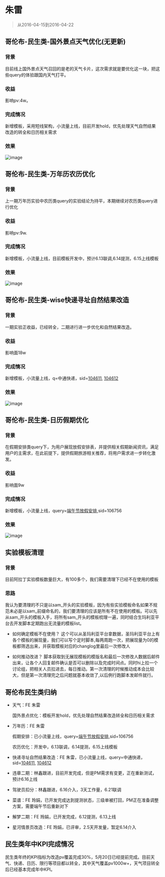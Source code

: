 # 朱雷

> 从2016-04-15到2016-04-22

## 哥伦布-民生类-国外景点天气优化(无更新)

### 背景

目前线上国外景点天气召回的是老的天气卡片，这次需求就是要优化这一块，把这些query的体验跟国内天气打平。

### 收益

影响pv:4w。

### 完成情况

新增模板，采用短线架构，小流量上线，目前开发hold，优先处理天气自然结果改造的转全和日历相关需求

### 效果

![image](http://gitlab.baidu.com/psfe/psdoc/uploads/f54a4687a0d0466c775a1767025d3eda/image.png)

## 哥伦布-民生类-万年历农历优化

### 背景

上一期万年历实验中农历类query的实验结论为持平，本期继续对农历类query进行优化

### 收益

影响pv:9w.

### 完成情况

新增模板，小流量上线，目前模板开发中，预计6.13联调,6.14提测，6.15上线模板

### 效果

![image](http://gitlab.baidu.com/psfe/ala-weeklyreport/uploads/32e67d3eb40727d05fc2b7cfcfba413f/image.png)

## 哥伦布-民生类-wise快递寻址自然结果改造

### 背景

一期实验正收益，已经转全，二期进行进一步优化和自然结果改造。

### 收益

影响面18w

### 完成情况

新增模板，小流量上线，q=中通快递，sid=[104611](http://m.baidu.com/s?word=%E4%B8%AD%E9%80%9A%E5%BF%AB%E9%80%92&sid=104611), [104612](http://m.baidu.com/s?word=%E4%B8%AD%E9%80%9A%E5%BF%AB%E9%80%92&sid=104612)

### 效果

![image](http://gitlab.baidu.com/psfe/ala-weeklyreport/uploads/2d4e3ba48e35c46b88fc3efd412ee48a/image.png)

## 哥伦布-民生类-日历假期优化

### 背景

在假期安排类query下，为用户展现放假安排表，并提供相关假期新闻资讯，满足用户的主需求，在此前提下，提供假期旅游相关推荐，将用户需求进一步转化激发。

### 收益

影响面9w

### 完成情况

新增模板，小流量上线，query=[端午节放假安排](https://m.baidu.com/#|src_%E7%AB%AF%E5%8D%88%E8%8A%82%E6%94%BE%E5%81%87%E5%AE%89%E6%8E%92|sa_ib),sid=106756

### 效果

![image](http://gitlab.baidu.com/psfe/psdoc/uploads/ed2c1c9430bf976f42d93f2c0efb7806/image.png)

## 实验模板清理

### 背景

目前阿拉丁实验模板数量巨大，有100多个，我们需要清理下已经不在使用的模板

### 思路

我认为要清理的不只是以sam_开头的实验模板，因为有些实验模板命名如果不规范未必是以sam_前缀命名的，我们要清理的应该是所有不在使用的模板。可以先从sam_开头的模板入手，将所有sam_开头的模板梳理一遍，同时结合生玛利亚平台去开发脚本定期跑出无流量的模板list。

* 如何确定模板不在使用？ 这个可以从圣玛利亚平台拿数据，圣玛利亚平台上有各个模板的展现量，我们可以写个定时脚本,每两周跑一次，把展现量为0的模板都筛选出来，并获取模板对应的changlog里最后一次修改人

* 如何推动改进？ 脚本获取到无展现模板的模版名和最后一次修改人数据后邮件出来，让各个人回复邮件确认是否可以删除以及完成时间点。同时hi上拉一个讨论组，把相关人员拉进去，每日推动。第一次清理的时候推动成本会比较大，但是第一次清理完之后问题就基本收敛了,以后例行跑脚本发邮件就行。

## 哥伦布民生类归纳

* 天气：FE 朱雷 

    国外景点优化：模板开发hold，优先处理自然结果改造转全和日历相关需求

* 万年历：FE 朱雷
    
    假期安排：已小流量上线，query=[端午节放假安排](https://m.baidu.com/#|src_%E7%AB%AF%E5%8D%88%E8%8A%82%E6%94%BE%E5%81%87%E5%AE%89%E6%8E%92|sa_ib),sid=106756

    农历优化：开发中，6.13联调，6.14提测，6.15上线模板

* 快递寻址自然结果改造：FE 朱雷，已小流量上线，query=中通快递，sid=[104611](http://m.baidu.com/s?word=%E4%B8%AD%E9%80%9A%E5%BF%AB%E9%80%92&sid=104611), [104612](http://m.baidu.com/s?word=%E4%B8%AD%E9%80%9A%E5%BF%AB%E9%80%92&sid=104612)

* 违章二期：林鑫跟进，目前开发完成，但是PM需求有变更，正在重新测试，预计6.16上线
* 驾驶员扣分：林鑫跟进，6.16介入，3天工作量，6.21联调
* 菜谱：FE 玲娟，已开发完成达到提测状态，三级单被打回，PM正在准备调整方案，需要端午节后重新对下
* 解梦二期：FE 玲娟，已开发完成，6.12提测，6.13上线
* 星河情景页改造：FE 玲娟，已评审，2.5天开发量，暂定6.14介入

## 民生类年中KPI完成情况

民生类年终的KPI指标为改造pv覆盖完成30%，5月20日已经提前完成。目前天气、快递、日历、限行等项目都以转全，其中天气覆盖pv1000w+，天气项目转全后已经基本完成年中KPI。
